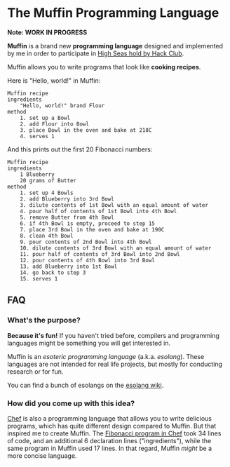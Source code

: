 # The Muffin Programming Language

**Note: WORK IN PROGRESS**

**Muffin** is a brand new **programming language** designed and implemented by
me in order to participate in [High Seas hold by Hack Club][high-seas].

Muffin allows you to write programs that look like **cooking recipes**.

Here is "Hello, world!" in Muffin:

```
Muffin recipe
ingredients
    "Hello, world!" brand Flour
method
    1. set up a Bowl
    2. add Flour into Bowl
    3. place Bowl in the oven and bake at 218C
    4. serves 1
```

And this prints out the first 20 Fibonacci numbers:

```
Muffin recipe
ingredients
    1 Blueberry
    20 grams of Butter
method
    1. set up 4 Bowls
    2. add Blueberry into 3rd Bowl
    3. dilute contents of 1st Bowl with an equal amount of water
    4. pour half of contents of 1st Bowl into 4th Bowl
    5. remove Butter from 4th Bowl
    6. if 4th Bowl is empty, proceed to step 15
    7. place 3rd Bowl in the oven and bake at 190C
    8. clean 4th Bowl
    9. pour contents of 2nd Bowl into 4th Bowl
    10. dilute contents of 3rd Bowl with an equal amount of water
    11. pour half of contents of 3rd Bowl into 2nd Bowl
    12. pour contents of 4th Bowl into 3rd Bowl
    13. add Blueberry into 1st Bowl
    14. go back to step 3
    15. serves 1
```

[high-seas]: https://highseas.hackclub.com/

## FAQ

### What's the purpose?

**Because it's fun!** If you haven't tried before, compilers and programming
languages might be something you will get interested in.

Muffin is an *esoteric programming language* (a.k.a. *esolang*). These
languages are not intended for real life projects, but mostly for conducting
research or for fun.

You can find a bunch of esolangs on the [esolang wiki][esolang-wiki].

[esolang-wiki]: https://esolangs.org/wiki/Main_Page

### How did you come up with this idea?

[Chef][chef] is also a programming language that allows you to write delicious
programs, which has quite different design compared to Muffin. But that
inspired me to create Muffin. The [Fibonacci program in Chef][chef-fibo] took
34 lines of code, and an additional 6 declaration lines ("ingredients"), while
the same program in Muffin used 17 lines. In that regard, Muffin *might* be a
more concise language.

[chef]: https://www.dangermouse.net/esoteric/chef.html
[chef-fibo]: https://www.dangermouse.net/esoteric/chef_fib.html
